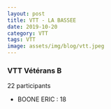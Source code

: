 ```yaml
---
layout: post
title: VTT - LA BASSEE
date: 2019-10-20
category: VTT
tags: VTT
image: assets/img/blog/vtt.jpeg
---
```


### VTT Vétérans B
22 participants
- BOONE ERIC : 18
